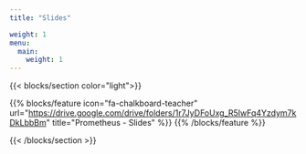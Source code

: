 ```yaml
---
title: "Slides"

weight: 1
menu:
  main:
    weight: 1
---
```


{{< blocks/section color="light">}}

{{% blocks/feature icon="fa-chalkboard-teacher" url="https://drive.google.com/drive/folders/1r7JyDFoUxg_R5IwFq4Yzdym7kDkLbbBm" title="Prometheus - Slides" %}}
{{% /blocks/feature %}}

{{< /blocks/section >}}
